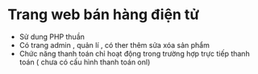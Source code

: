 # Trang web bán hàng điện tử
- Sử dung PHP thuần 
- Có trang admin , quản lí , có ther thêm sửa xóa sản phẩm 
- Chức năng thanh toán chỉ hoạt động trong trường hợp trực tiếp thanh toán ( chưa có cấu hình thanh toán onl) 
